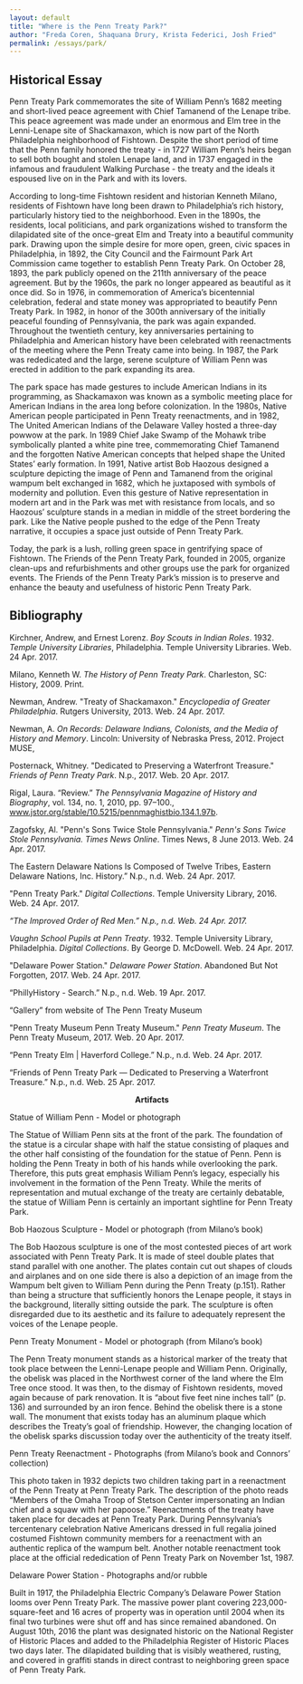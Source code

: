 ```yaml
---
layout: default
title: "Where is the Penn Treaty Park?"
author: "Freda Coren, Shaquana Drury, Krista Federici, Josh Fried"
permalink: /essays/park/
---
```

## Historical Essay

Penn Treaty Park commemorates the site of William Penn’s 1682 meeting and short-lived peace agreement with Chief Tamanend of the Lenape tribe. This peace agreement was made under an enormous and Elm tree in the Lenni-Lenape site of Shackamaxon, which is now part of the North Philadelphia neighborhood of Fishtown. Despite the short period of time that the Penn family honored the treaty - in 1727 William Penn’s heirs began to sell both bought and stolen Lenape land, and in 1737 engaged in the infamous and fraudulent Walking Purchase - the treaty and the ideals it espoused live on in the Park and with its lovers.

According to long-time Fishtown resident and historian Kenneth Milano, residents of Fishtown have long been drawn to Philadelphia’s rich history, particularly history tied to the neighborhood. Even in the 1890s, the residents, local politicians, and park organizations wished to transform the dilapidated site of the once-great Elm and Treaty into a beautiful community park. Drawing upon the simple desire for more open, green, civic spaces in Philadelphia, in 1892, the City Council and the Fairmount Park Art Commission came together to establish Penn Treaty Park. On October 28, 1893, the park publicly opened on the 211th anniversary of the peace agreement. But by the 1960s, the park no longer appeared as beautiful as it once did. So in 1976, in commemoration of America’s bicentennial celebration, federal and state money was appropriated to beautify Penn Treaty Park. In 1982, in honor of the 300th anniversary of the initially peaceful founding of Pennsylvania, the park was again expanded. Throughout the twentieth century, key anniversaries pertaining to Philadelphia and American history have been celebrated with reenactments of the meeting where the Penn Treaty came into being. In 1987, the Park was rededicated and the large, serene sculpture of William Penn was erected in addition to the park expanding its area.

The park space has made gestures to include American Indians in its programming, as Shackamaxon was known as a symbolic meeting place for American Indians in the area long before colonization. In the 1980s, Native American people participated in Penn Treaty reenactments, and in 1982, The United American Indians of the Delaware Valley hosted a three-day powwow at the park. In 1989 Chief Jake Swamp of the Mohawk tribe symbolically planted a white pine tree, commemorating Chief Tamanend and the forgotten Native American concepts that helped shape the United States’ early formation. In 1991, Native artist Bob Haozous designed a sculpture depicting the image of Penn and Tamanend from the original wampum belt exchanged in 1682, which he juxtaposed with symbols of modernity and pollution. Even this gesture of Native representation in modern art and in the Park was met with resistance from locals, and so Haozous’ sculpture stands in a median in middle of the street bordering the park. Like the Native people pushed to the edge of the Penn Treaty narrative, it occupies a space just outside of Penn Treaty Park.

Today, the park is a lush, rolling green space in gentrifying space of Fishtown. The Friends of the Penn Treaty Park, founded in 2005, organize clean-ups and refurbishments and other groups use the park for organized events. The Friends of the Penn Treaty Park’s mission is to preserve and enhance the beauty and usefulness of historic Penn Treaty Park.

## Bibliography

Kirchner, Andrew, and Ernest Lorenz. *Boy Scouts in Indian Roles*. 1932. *Temple University Libraries*, Philadelphia. Temple University Libraries. Web. 24 Apr. 2017.

Milano, Kenneth W. *The History of Penn Treaty Park*. Charleston, SC: History, 2009. Print.

Newman, Andrew. "Treaty of Shackamaxon." *Encyclopedia of Greater Philadelphia*. Rutgers University, 2013. Web. 24 Apr. 2017.

Newman, A. *On Records: Delaware Indians, Colonists, and the Media of History and Memory*. Lincoln: University of Nebraska Press, 2012. Project MUSE,

Posternack, Whitney. "Dedicated to Preserving a Waterfront Treasure." *Friends of Penn Treaty Park*. N.p., 2017. Web. 20 Apr. 2017.

Rigal, Laura. “Review.” *The Pennsylvania Magazine of History and Biography*, vol. 134, no. 1, 2010, pp. 97–100., www.jstor.org/stable/10.5215/pennmaghistbio.134.1.97b.

Zagofsky, Al. "Penn's Sons Twice Stole Pennsylvania." *Penn's Sons Twice Stole Pennsylvania. Times News Online*. Times News, 8 June 2013. Web. 24 Apr. 2017.

The Eastern Delaware Nations Is Composed of Twelve Tribes, Eastern Delaware Nations, Inc. History.” N.p., n.d. Web. 24 Apr. 2017.

"Penn Treaty Park." *Digital Collections*. Temple University Library, 2016. Web. 24 Apr. 2017.

*“The Improved Order of Red Men.” N.p., n.d. Web. 24 Apr. 2017.*

*Vaughn School Pupils at Penn Treaty*. 1932. Temple University Library, Philadelphia. *Digital Collections*. By George D. McDowell. Web. 24 Apr. 2017.

"Delaware Power Station." *Delaware Power Station*. Abandoned But Not Forgotten, 2017. Web. 24 Apr. 2017.

“PhillyHistory - Search.” N.p., n.d. Web. 19 Apr. 2017.

“Gallery” from website of The Penn Treaty Museum

"Penn Treaty Museum Penn Treaty Museum." *Penn Treaty Museum*. The Penn Treaty Museum, 2017. Web. 20 Apr. 2017.

“Penn Treaty Elm | Haverford College.” N.p., n.d. Web. 24 Apr. 2017.

“Friends of Penn Treaty Park — Dedicated to Preserving a Waterfront Treasure.” N.p., n.d. Web. 25 Apr. 2017.

<p align = "center"><b>Artifacts</b></p>

Statue of William Penn - Model or photograph

The Statue of William Penn sits at the front of the park. The foundation of the statue is a circular shape with half the statue consisting of plaques and the other half consisting of the foundation for the statue of Penn.  Penn is holding the Penn Treaty in both of his hands while overlooking the park.  Therefore, this puts great emphasis William Penn’s legacy, especially his involvement in the formation of the Penn Treaty.  While the merits of representation and mutual exchange of the treaty are certainly debatable, the statue of William Penn is certainly an important sightline for Penn Treaty Park.

Bob Haozous Sculpture - Model or photograph (from Milano’s book)

The Bob Haozous sculpture is one of the most contested pieces of art work associated with Penn Treaty Park. It is made of steel double plates that stand parallel with one another. The plates contain cut out shapes of clouds and airplanes and on one side there is also a depiction of an image from the Wampum belt given to William Penn during the Penn Treaty (p.151). Rather than being a structure that sufficiently honors the Lenape people, it stays in the background, literally sitting outside the park. The sculpture is often disregarded due to its aesthetic and  its failure to adequately represent the voices of the Lenape people.

Penn Treaty Monument - Model or photograph (from Milano’s book)

The Penn Treaty monument stands as a historical marker of the treaty that took place between the Lenni-Lenape people and William Penn. Originally, the obelisk was placed in the Northwest corner of the land where the Elm Tree once stood. It was then, to the dismay of Fishtown residents, moved again because of park renovation. It is “about five feet nine inches tall” (p. 136) and surrounded by an iron fence. Behind the obelisk there is a stone wall. The monument that exists today has an aluminum plaque which describes the Treaty’s goal of friendship. However, the changing location of the obelisk sparks discussion today over the authenticity of the treaty itself.

Penn Treaty Reenactment - Photographs (from Milano’s book and Connors’ collection)

This photo taken in 1932 depicts two children taking part in a reenactment of the Penn Treaty at Penn Treaty Park. The description of the photo reads “Members of the Omaha Troop of Stetson Center impersonating an Indian chief and a squaw with her papoose.” Reenactments of the treaty have taken place for decades at Penn Treaty Park. During Pennsylvania’s tercentenary celebration Native Americans dressed in full regalia joined costumed Fishtown community members for a reenactment with an authentic replica of the wampum belt. Another notable reenactment took place at the official rededication of Penn Treaty Park on November 1st, 1987.

Delaware Power Station - Photographs and/or rubble

Built in 1917, the Philadelphia Electric Company’s Delaware Power Station looms over Penn Treaty Park. The massive power plant covering 223,000-square-feet and 16 acres of property was in operation until 2004 when its final two turbines were shut off and has since remained abandoned. On August 10th, 2016 the plant was designated historic on the National Register of Historic Places and added to the Philadelphia Register of Historic Places two days later. The dilapidated building that is visibly weathered, rusting, and covered in graffiti stands in direct contrast to neighboring green space of Penn Treaty Park.
